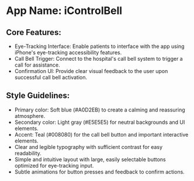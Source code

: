 # **App Name**: iControlBell

## Core Features:

- Eye-Tracking Interface: Enable patients to interface with the app using iPhone's eye-tracking accessibility features.
- Call Bell Trigger: Connect to the hospital's call bell system to trigger a call for assistance.
- Confirmation UI: Provide clear visual feedback to the user upon successful call bell activation.

## Style Guidelines:

- Primary color: Soft blue (#A0D2EB) to create a calming and reassuring atmosphere.
- Secondary color: Light gray (#E5E5E5) for neutral backgrounds and UI elements.
- Accent: Teal (#008080) for the call bell button and important interactive elements.
- Clear and legible typography with sufficient contrast for easy readability.
- Simple and intuitive layout with large, easily selectable buttons optimized for eye-tracking input.
- Subtle animations for button presses and feedback to confirm actions.